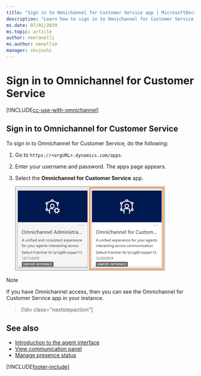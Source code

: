 ```yaml
---
title: "Sign in to Omnichannel for Customer Service app | MicrosoftDocs"
description: "Learn how to sign in to Omnichannel for Customer Service app."
ms.date: 07/01/2019
ms.topic: article
author: neeranelli
ms.author: nenellim
manager: shujoshi
---
```


# Sign in to Omnichannel for Customer Service

[!INCLUDE[cc-use-with-omnichannel](../includes/cc-use-with-omnichannel.md)]

## Sign in to Omnichannel for Customer Service

To sign in to Omnichannel for Customer Service, do the following:

1. Go to `https://<orgURL>.dynamics.com/apps`.

2. Enter your username and password. The apps page appears.

3. Select the **Omnichannel for Customer Service** app.

    ![Sign in to Omnichannel for Customer Service](media/oceh-sign-in.png "Sign in to Omnichannel for Customer Service")

> [!Note]
> If you have Omnichannel access, then you can see the Omnichannel for Customer Service app in your instance.

> [!div class="nextstepaction"]
>  

## See also

- [Introduction to the agent interface](oc-introduction-agent-interface.md)
- [View communication panel](oc-conversation-control.md)
- [Manage presence status](oc-manage-presence-status.md)


[!INCLUDE[footer-include](../includes/footer-banner.md)]
